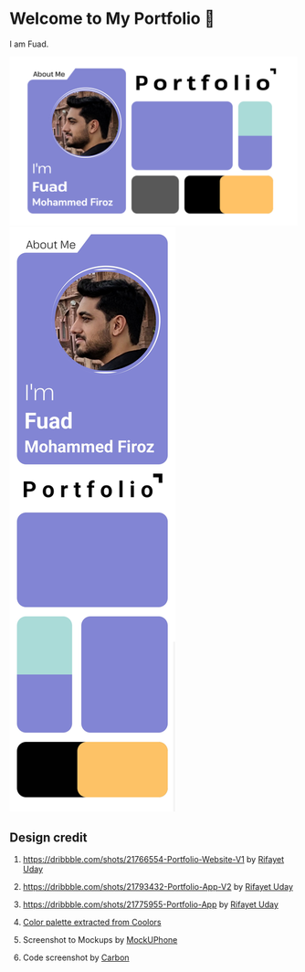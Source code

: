 # Welcome to My Portfolio 👋

I am Fuad.

![Web](./screenshots/Portfolio%20(Home%20-%2029%20Jan).png)
![Mobile](./screenshots/Portfolio-Mobile%20(Home%20-%2029%20Jan).jpg)

## Design credit

1. https://dribbble.com/shots/21766554-Portfolio-Website-V1 by [Rifayet Uday](https://dribbble.com/abc)

2. https://dribbble.com/shots/21793432-Portfolio-App-V2 by [Rifayet Uday](https://dribbble.com/abc)

3. https://dribbble.com/shots/21775955-Portfolio-App by [Rifayet Uday](https://dribbble.com/abc)

4. [Color palette extracted from Coolors](https://coolors.co/8285d3-aadbd8-585858-ffc366-efb0ff-000000)

5. Screenshot to Mockups by [MockUPhone](https://mockuphone.com/)

6. Code screenshot by [Carbon](https://carbon.now.sh/)
